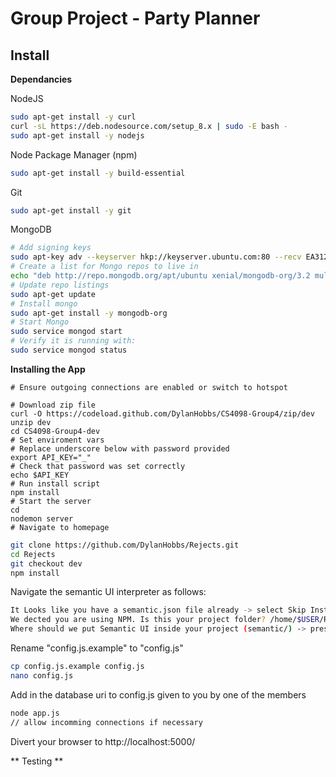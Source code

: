 # Group Project - Party Planner

## Install

**Dependancies**

NodeJS
```bash
sudo apt-get install -y curl
curl -sL https://deb.nodesource.com/setup_8.x | sudo -E bash -
sudo apt-get install -y nodejs
```
Node Package Manager (npm)
```bash
sudo apt-get install -y build-essential
```
Git
```bash
sudo apt-get install -y git
```
MongoDB
```bash
# Add signing keys
sudo apt-key adv --keyserver hkp://keyserver.ubuntu.com:80 --recv EA312927
# Create a list for Mongo repos to live in
echo "deb http://repo.mongodb.org/apt/ubuntu xenial/mongodb-org/3.2 multiverse" | sudo tee /etc/apt/sources.list.d/mongodb-org-3.2.list
# Update repo listings
sudo apt-get update
# Install mongo 
sudo apt-get install -y mongodb-org
# Start Mongo
sudo service mongod start
# Verify it is running with:
sudo service mongod status
```

**Installing the App**
```
# Ensure outgoing connections are enabled or switch to hotspot

# Download zip file
curl -O https://codeload.github.com/DylanHobbs/CS4098-Group4/zip/dev
unzip dev
cd CS4098-Group4-dev
# Set enviroment vars
# Replace underscore below with password provided
export API_KEY="_"
# Check that password was set correctly
echo $API_KEY
# Run install script
npm install
# Start the server
cd
nodemon server
# Navigate to homepage
```



```bash
git clone https://github.com/DylanHobbs/Rejects.git
cd Rejects
git checkout dev
npm install
```

Navigate the semantic UI interpreter as follows:
```bash
It Looks like you have a semantic.json file already -> select Skip Install 
We dected you are using NPM. Is this your project folder? /home/$USER/Rejects -> select Yes
Where should we put Semantic UI inside your project (semantic/) -> press enter
```

Rename "config.js.example" to "config.js"
```bash
cp config.js.example config.js
nano config.js
```
Add in the database uri to config.js given to you by one of the members

```bash
node app.js 
// allow incomming connections if necessary
```

Divert your browser to http://localhost:5000/


** Testing ** 
